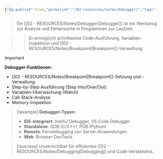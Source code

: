 ```yaml
---
{"dg-publish":true,"permalink":"/02-resources/notes/debugger/","tags":["entwicklung/fehlersuche","programmierung/tools"],"noteIcon":"","updated":"2025-09-16T23:41:26.000+02:00"}
---
```



>Ein [[02 - RESOURCES/Notes/Debugger\|Debugger]] ist ein Werkzeug zur Analyse und Fehlersuche in Programmen zur Laufzeit.

>>Er ermöglicht schrittweise Code-Ausführung, Variablen-Inspektion und [[02 - RESOURCES/Notes/Breakpoint\|Breakpoint]]-Verwaltung.

>[!important] 
>**Debugger-Funktionen:**
>- [[02 - RESOURCES/Notes/Breakpoint\|Breakpoint]]-Setzung und -Verwaltung
>- Step-by-Step-Ausführung (Step Into/Over/Out)
>- Variablen-Überwachung (Watch)
>- Call-Stack-Analyse
>- Memory-Inspektion

>[!example] 
>**Debugger-Typen:**
>- **IDE-integriert**: IntelliJ Debugger, VS Code Debugger
>- **Standalone**: GDB (C/C++), PDB (Python)
>- **Remote**: Ferndebugging von Server-Anwendungen
>- **Web**: Browser DevTools

>[!success] 
>Unverzichtbar für effizientes [[02 - RESOURCES/Notes/Debugging\|Debugging]] und Code-Verständnis.